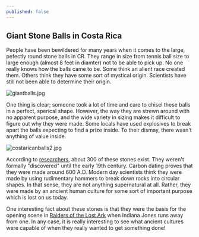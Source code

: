 ```yaml
---
published: false
---
```

## Giant Stone Balls in Costa Rica

People have been bewildered for many years when it comes to the large, pefectly round stone balls in CR. They range in size from tennis ball size to large enough  (almost 8 feet in diamter) not to be able to pick up. No one really knows how the balls came to be. Some think an alient race created them. Others think they have some sort of mystical origin. Scientists have still not been able to determine their origin. 

![giantballs.jpg]({{site.baseurl}}/_posts/giantballs.jpg)

One thing is clear; someone took a lot of time and care to chisel these balls in a perfect, sperical shape. However, the way they are strewn around with no apparent purpose, and the wide variety in sizing makes it difficult to figure out why they were made. Some locals have used explosives to break apart the balls expecting to find a prize inside. To their dismay, there wasn't anything of value inside. 

![costaricanballs2.jpg]({{site.baseurl}}/_posts/costaricanballs2.jpg)


According to [researchers](https://www.sciencedaily.com/releases/2010/03/100322143217.htm), about 300 of these stones exist. They weren't formally "discovered" until the early 19th century. Carbon dating proves that they were made around 600 A.D. Modern day scientists think they were made by using rudimentary hammers to break down rocks into circular shapes. In that sense, they are not anything supernatural at all. Rather, they were made by an ancient human culture for some sort of important purpose which is lost on us today. 

One interesting fact about these stones is that they were the basis for the opening scene in [Raiders of the Lost Ark](https://en.wikipedia.org/wiki/Raiders_of_the_Lost_Ark) when Indiana Jones runs away from one. In any case, it is really interesting to see what ancient cultures were capable of when they really wanted to get something done!
